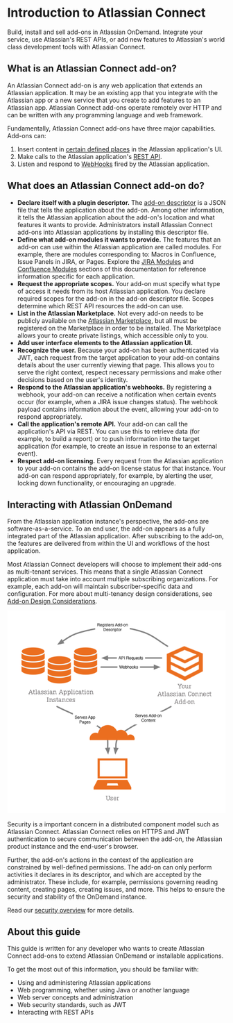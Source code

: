 # Introduction to Atlassian Connect
Build, install and sell add-ons in Atlassian OnDemand. Integrate your service, use Atlassian's REST APIs, or add new
features to Atlassian's world class development tools with Atlassian Connect.

## What is an Atlassian Connect add-on?
An Atlassian Connect add-on is any web application that extends an Atlassian application. It may be an existing
app that you integrate with the Atlassian app or a new service that you create to add features
to an Atlassian app. Atlassian Connect add-ons operate remotely over HTTP and can be written with any programming
language and web framework.

Fundamentally, Atlassian Connect add-ons have three major capabilities. Add-ons can:

1. Insert content in [certain defined places](../modules) in the Atlassian application's UI.
2. Make calls to the Atlassian application's [REST API](../rest-apis/product-api-browser.html).
3. Listen and respond to [WebHooks](../modules/jira/webhooks.html) fired by the Atlassian application.


## What does an Atlassian Connect add-on do?
- **Declare itself with a plugin descriptor.** The [add-on descriptor](../modules) is a JSON file that tells the application about the
add-on. Among other information, it tells the Atlassian application about the add-on's location and what features it
wants to provide. Administrators install Atlassian Connect add-ons into Atlassian applications by installing this descriptor file.
- **Define what add-on modules it wants to provide.** The features that an add-on can use within the Atlassian application are
called modules. For example, there are modules corresponding to: Macros in Confluence, Issue Panels in JIRA, or Pages.
Explore the [JIRA Modules](../modules/jira) and [Confluence Modules](../modules/confluence) sections of this documentation for reference information
specific for each application.
- **Request the appropriate scopes.** Your add-on must specify what type of access it needs from its host Atlassian
application. You declare required scopes for the add-on in the add-on descriptor file. Scopes determine which REST API
resources the add-on can use.
- **List in the Atlassian Marketplace.** Not every add-on needs to be publicly available on the [Atlassian
Marketplace](https://marketplace.atlassian.com), but all must be registered on the Marketplace in order to be installed. The Marketplace allows your to create
private listings, which accessible only to you.
- **Add user interface elements to the Atlassian application UI.**
- **Recognize the user.** Because your add-on has been authenticated via JWT, each request from the target application
to your add-on contains details about the user currently viewing that page. This allows you to serve the right context,
respect necessary permissions and make other decisions based on the user's identity.
- **Respond to the Atlassian application's webhooks.** By registering a webhook, your add-on can receive a notification when
certain events occur (for example, when a JIRA issue changes status). The webhook payload contains information about the
event, allowing your add-on to respond appropriately.
- **Call the application's remote API.** Your add-on can call the application's API via REST. You can use this to retrieve
data (for example, to build a report) or to push information into the target application (for example, to create an issue
in response to an external event).
- **Respect add-on licensing.** Every request from the Atlassian application to your add-on contains the add-on license
status for that instance. Your add-on can respond appropriately, for example, by alerting the user, locking down
functionality, or encouraging an upgrade.


## Interacting with Atlassian OnDemand
From the Atlassian application instance's perspective, the add-ons are software-as-a-service. To an
end user, the add-on appears as a fully integrated part of the Atlassian application. After subscribing to the add-on,
the features are delivered from within the UI and workflows of the host application.

Most Atlassian Connect developers will choose to implement their add-ons as multi-tenant services. This means that a
single Atlassian Connect application must take into account multiple subscribing organizations. For example, each add-on
will maintain subscriber-specific data and configuration. For more about multi-tenancy design considerations, see
[Add-on Design Considerations](https://developer.atlassian.com/display/AC/Add-on+Design+Considerations).

<img src="../assets/images/DocDiagram.png" alt="Deployment architecture" />

Security is a important concern in a distributed component model such as Atlassian Connect. Atlassian Connect relies on
HTTPS and JWT authentication to secure communication between the add-on, the Atlassian product instance and the
end-user's browser.

Further, the add-on's actions in the context of the application are constrained by well-defined permissions. The add-on
can only perform activities it declares in its descriptor, and which are accepted by the administrator. These include,
for example, permissions governing reading content, creating pages, creating issues, and more. This helps to ensure the
security and stability of the OnDemand instance.

Read our [security overview](../concepts/security.html) for more details.

## About this guide
This guide is written for any developer who wants to create Atlassian Connect add-ons to extend Atlassian OnDemand or
installable applications.

To get the most out of this information, you should be familiar with:

- Using and administering Atlassian applications
- Web programming, whether using Java or another language
- Web server concepts and administration
- Web security standards, such as JWT
- Interacting with REST APIs




